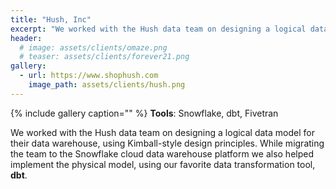 ```yaml
---
title: "Hush, Inc"
excerpt: "We worked with the Hush data team on designing a logical data model for their data warehouse."
header:
  # image: assets/clients/omaze.png
  # teaser: assets/clients/forever21.png
gallery:
  - url: https://www.shophush.com
    image_path: assets/clients/hush.png
---
```


{% include gallery caption="" %}
**Tools**: Snowflake, dbt, Fivetran

We worked with the Hush data team on designing a logical data model for their data warehouse, using Kimball-style design principles.
While migrating the team to the Snowflake cloud data warehouse platform we also helped implement the physical model, using our favorite data transformation tool,  **dbt**. 